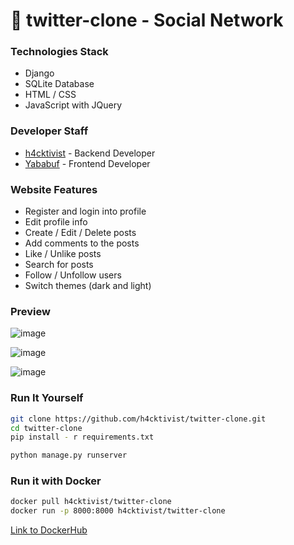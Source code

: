 # :busts_in_silhouette: twitter-clone - Social Network


### Technologies Stack
- Django
- SQLite Database
- HTML / CSS
- JavaScript with JQuery


### Developer Staff
- [h4cktivist](https://github.com/h4cktivist) - Backend Developer
- [Yababuf](https://github.com/Yababuf) - Frontend Developer


### Website Features
- Register and login into profile
- Edit profile info
- Create / Edit / Delete posts
- Add comments to the posts
- Like / Unlike posts
- Search for posts
- Follow / Unfollow users
- Switch themes (dark and light)


### Preview
![image](https://user-images.githubusercontent.com/51692800/120164215-c1694180-c213-11eb-8bfc-f4de67b02ec5.png)

![image](https://user-images.githubusercontent.com/51692800/120164362-ef4e8600-c213-11eb-9dff-77457c13a0ee.png)

![image](https://user-images.githubusercontent.com/51692800/120164540-215fe800-c214-11eb-958b-4787136f4cc7.png)


### Run It Yourself
```sh
git clone https://github.com/h4cktivist/twitter-clone.git
cd twitter-clone
pip install - r requirements.txt

python manage.py runserver
```
### Run it with Docker
```sh
docker pull h4cktivist/twitter-clone
docker run -p 8000:8000 h4cktivist/twitter-clone
```
[Link to DockerHub](https://hub.docker.com/r/h4cktivist/twitter-clone)
